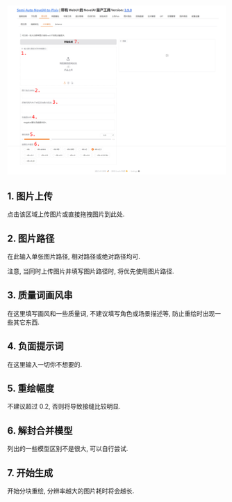 ![](../../../assets/images/guide/i2i/tiled_upscale.png)

## 1. 图片上传

点击该区域上传图片或直接拖拽图片到此处.

## 2. 图片路径

在此输入单张图片路径, 相对路径或绝对路径均可.

注意, 当同时上传图片并填写图片路径时, 将优先使用图片路径.

## 3. 质量词画风串

在这里填写画风和一些质量词, 不建议填写角色或场景描述等, 防止重绘时出现一些其它东西.

## 4. 负面提示词

在这里输入一切你不想要的.

## 5. 重绘幅度

不建议超过 0.2, 否则将导致接缝比较明显.

## 6. 解封合并模型

列出的一些模型区别不是很大, 可以自行尝试.

## 7. 开始生成

开始分块重绘, 分辨率越大的图片耗时将会越长.
